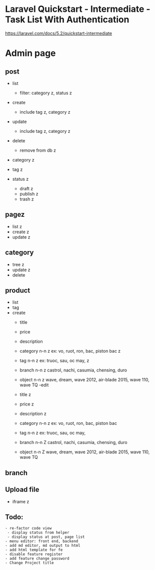 # Laravel Quickstart - Intermediate - Task List With Authentication

https://laravel.com/docs/5.2/quickstart-intermediate
# Admin page
## post
- list
    - filter: category z, status z

- create
    - include tag z, category z

- update
    - include tag z, category z

- delete
    - remove from db z
- category z
- tag z
- status z
    - draft  z
    - publish z
    - trash  z

## pagez
- list z
- create z
- update z

## category
- tree z
- update z
- delete

## product
- list
- tag
- create
   - title
   - price
   - description

   - category n-n z
     ex: vo, ruot, ron, bac, piston bac z
   - tag n-n z
     ex: truoc, sau, oc may, z
   - branch n-n z
     castrol, nachi, casumia, chensing, duro 
   - object n-n z
     wave, dream, wave 2012, air-blade 2015, wave 110, wave TQ
-edit 
   - title z
   - price z
   - description z

   - category n-n z
     ex: vo, ruot, ron, bac, piston bac
   - tag n-n z
     ex: truoc, sau, oc may,
   - branch n-n Z
     castrol, nachi, casumia, chensing, duro
   - object n-n Z
     wave, dream, wave 2012, air-blade 2015, wave 110, wave TQ
## branch

## Upload file
 - iframe z

## Todo: 
    - re-factor code view
     - display status from helper
     - display status at post, page list
    - menu editor: front end, backend
    - add md editor, md output to html
    - add html template for fe
    - disable feature register
    - add feature change password
    - Change Project title
